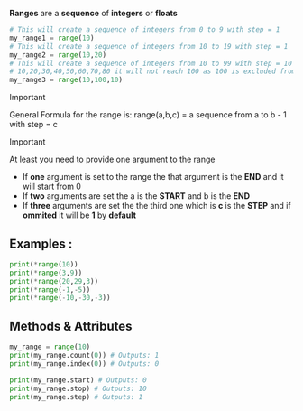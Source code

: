 **Ranges** are a **sequence** of **integers** or **floats**

```python
# This will create a sequence of integers from 0 to 9 with step = 1  
my_range1 = range(10)
# This will create a sequence of integers from 10 to 19 with step = 1  
my_range2 = range(10,20)
# This will create a sequence of integers from 10 to 99 with step = 10
# 10,20,30,40,50,60,70,80 it will not reach 100 as 100 is excluded from the range
my_range3 = range(10,100,10)
```

> [!important]
> General Formula for the range is:
> 	range(a,b,c) = a sequence from a to b - 1 with step = c

> [!important]
> At least you need to provide one argument to the range
> - If **one** argument is set to the range the that argument is the **END** and it will start from 0
> - If **two** arguments are set the a is the **START** and b is the **END**
> - If **three** arguments are set the the third one which is **c** is the **STEP** and if **ommited** it will be **1** by **default**

## Examples :

```python
print(*range(10))
print(*range(3,9))
print(*range(20,29,3))
print(*range(-1,-5))
print(*range(-10,-30,-3))
```

## Methods & Attributes

```python
my_range = range(10)
print(my_range.count(0)) # Outputs: 1
print(my_range.index(0)) # Outputs: 0

print(my_range.start) # Outputs: 0
print(my_range.stop) # Outputs: 10
print(my_range.step) # Outputs: 1
```